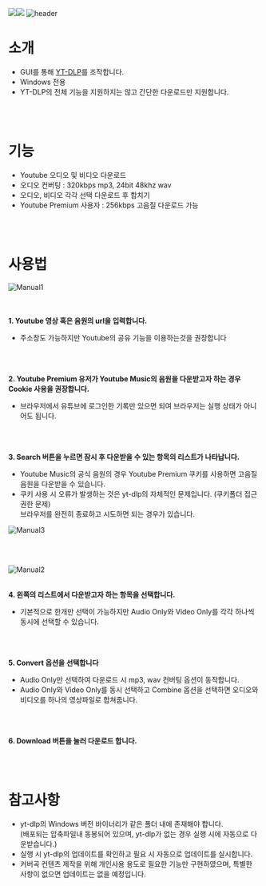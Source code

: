 <img src="https://img.shields.io/badge/Python-3776AB?style=flat&logo=React&logoColor=white"/><img src="https://img.shields.io/badge/Windows-0078D4?style=flat&logo=React&logoColor=white"/>
![header](https://capsule-render.vercel.app/api?type=soft&color=0:C29EFF,100:A6C4FF&height=100&section=header&text=YTDL-GUI&fontSize=70&desc=Front-end%20of%20yt-dlp%20for%20Windows&fontColor=ffffff&descAlign=55&descAlignY=85)
<br>
# 소개
<ul dir="auto">
  <li>GUI를 통해 <a href="https://github.com/yt-dlp/yt-dlp)https://github.com/yt-dlp/yt-dlp">YT-DLP</a>를 조작합니다.</li>
  <li>Windows 전용</li>
  <li>YT-DLP의 전체 기능을 지원하지는 않고 간단한 다운로드만 지원합니다.</li>  
</ul>

<br><br>
# 기능
<ul dir="auto">
  <li>Youtube 오디오 및 비디오 다운로드</li>  
  <li>오디오 컨버팅 : 320kbps mp3, 24bit 48khz wav</li>
  <li>오디오, 비디오 각각 선택 다운로드 후 합치기</li>
  <li>Youtube Premium 사용자 : 256kbps 고음질 다운로드 가능</li>
</ul>

<br><br>
# 사용법
![Manual1](https://github.com/hangoon-p/Youtube-Downloader-YT-DLP-GUI-for-Windows-/assets/11846563/6879e83b-ddef-4061-b07f-83e05181fac6)

<br><br><strong>1. Youtube 영상 혹은 음원의 url을 입력합니다.</strong>
   <ul dir="auto">
   <li>주소창도 가능하지만 Youtube의 공유 기능을 이용하는것을 권장합니다</li></ul><br>
   
<br><strong>2. Youtube Premium 유저가 Youtube Music의 음원을 다운받고자 하는 경우 Cookie 사용을 권장합니다.</strong>
   <ul dir="auto">
   <li>브라우저에서 유튜브에 로그인한 기록만 있으면 되여 브라우저는 실행 상태가 아니어도 됩니다.</li>
   </ul><br>
   
<br><strong>3. Search 버튼을 누르면 잠시 후 다운받을 수 있는 항목의 리스트가 나타납니다.</strong>
   <ul dir="auto">
   <li>Youtube Music의 공식 음원의 경우 Youtube Premium 쿠키를 사용하면 고음질 음원을 다운받을 수 있습니다.</li>
   <li>쿠키 사용 시 오류가 발생하는 것은 yt-dlp의 자체적인 문제입니다. (쿠키폴더 접근 권한 문제)<br>브라우저를 완전히 종료하고 시도하면 되는 경우가 있습니다.</li></ul>   
   
![Manual3](https://github.com/hangoon-p/Youtube-Downloader-YT-DLP-GUI-for-Windows-/assets/11846563/7c2d45c6-ca4c-40f8-a663-1a31e4f45bf0)
  
   <br><br>

![Manual2](https://github.com/hangoon-p/Youtube-Downloader-YT-DLP-GUI-for-Windows-/assets/11846563/2428742c-2826-431e-b5fa-a64bc61224f0)

<br><strong>4. 왼쪽의 리스트에서 다운받고자 하는 항목을 선택합니다.</strong>
   <ul dir="auto">
   <li>기본적으로 한개만 선택이 가능하지만 Audio Only와 Video Only를 각각 하나씩 동시에 선택할 수 있습니다.</li></ul><br>
   
<br><strong>5. Convert 옵션을 선택합니다</strong>
   <ul dir="auto">
   <li>Audio Only만 선택하여 다운로드 시 mp3, wav 컨버팅 옵션이 동작합니다.</li>
   <li>Audio Only와 Video Only를 동시 선택하고 Combine 옵션을 선택하면 오디오와 비디오를 하나의 영상파일로 합쳐줍니다.</li></ul><br>
   
<br><strong>6. Download 버튼을 눌러 다운로드 합니다.</strong>

<br><br>
# 참고사항
<ul dir="auto">
  <li>yt-dlp의 Windows 버전 바이너리가 같은 폴더 내에 존재해야 합니다.<br>(배포되는 압축파일내 동봉되어 있으며, yt-dlp가 없는 경우 실행 시에 자동으로 다운받습니다.)</li>
  <li>실행 시 yt-dlp의 업데이트를 확인하고 필요 시 자동으로 업데이트를 실시합니다.</li>
  <li>커버곡 컨텐츠 제작을 위해 개인사용 용도로 필요한 기능만 구현하였으며, 특별한 사항이 없으면 업데이트는 없을 예정입니다.</li>
</ul>
